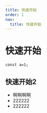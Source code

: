 ```yaml
---
title: 快速开始
order: 1
nav:
  title: 快速开始
---
```


# 快速开始
```
const a=1;

```

## 快速开始2
* 啊啊啊啊
* 222222
* 222222